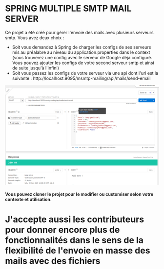 # SPRING MULTIPLE SMTP MAIL SERVER

Ce projet a été créé pour gérer l'envoie des mails avec plusieurs serveurs smtp. Vous avez deux choix : 

* Soit vous demandez à Spring de charger les configs de ses serveurs mis au préalabre au niveau du application.properties dans le context (vous trouverez une config avec le serveur de Google déjà configuré. Vous pouvez ajouter les configs de votre second serveur smtp et ainsi de suite jusqu'à l'infini)
* Soit vous passez les configs de votre serveur via une api dont l'url est la suivante : http://localhost:9095/msmtp-mailing/api/mails/send-email

![Test Api send mail with smtp server config in body request](img.png)

#### Vous pouvez cloner le projet pour le modifier ou customiser selon votre contexte et utilisation.

# J'accepte aussi les contributeurs pour donner encore plus de fonctionnalités dans le sens de la flexibilité de l'envoie en masse des mails avec des fichiers

